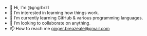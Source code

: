 - 👋 Hi, I’m @gngrbrzl
- 👀 I’m interested in learning how things work.
- 🌱 I’m currently learning GitHub & various programming languages.
- 💞️ I’m looking to collaborate on anything.
- 📫 How to reach me ginger.breazeale@gmail.com

<!---
gngrbrzl/gngrbrzl is a ✨ special ✨ repository because its `README.md` (this file) appears on your GitHub profile.
You can click the Preview link to take a look at your changes.
--->
